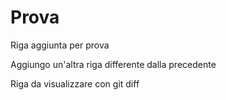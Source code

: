 # Prova
Riga aggiunta per prova

Aggiungo un'altra riga differente dalla precedente

Riga da visualizzare con git diff
